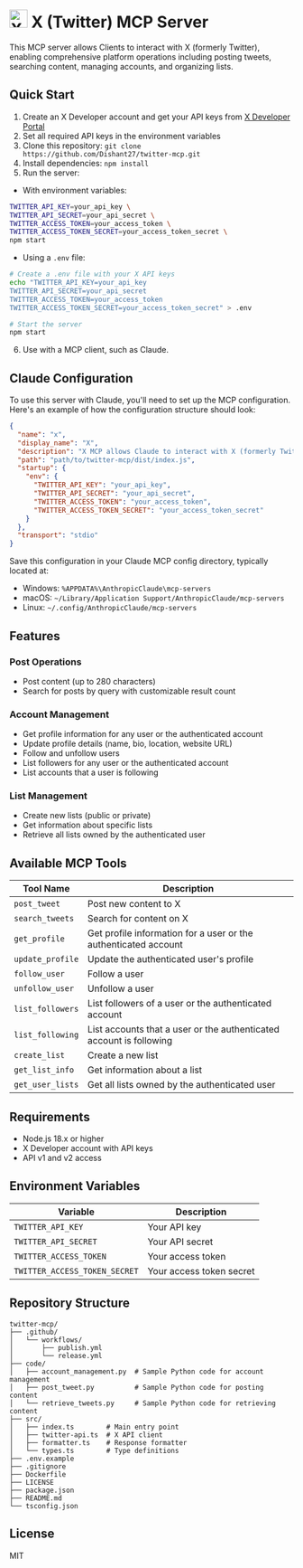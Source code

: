 # <img src="https://www.x.com/favicon.ico" alt="X Logo" width="32" height="32"> X (Twitter) MCP Server

This MCP server allows Clients to interact with X (formerly Twitter), enabling comprehensive platform operations including posting tweets, searching content, managing accounts, and organizing lists.

## Quick Start

1. Create an X Developer account and get your API keys from [X Developer Portal](https://developer.twitter.com/en/portal/dashboard)
2. Set all required API keys in the environment variables
3. Clone this repository: `git clone https://github.com/Dishant27/twitter-mcp.git`
4. Install dependencies: `npm install`
5. Run the server:
- With environment variables:
```bash
TWITTER_API_KEY=your_api_key \
TWITTER_API_SECRET=your_api_secret \
TWITTER_ACCESS_TOKEN=your_access_token \
TWITTER_ACCESS_TOKEN_SECRET=your_access_token_secret \
npm start
```
- Using a `.env` file:
```bash
# Create a .env file with your X API keys
echo "TWITTER_API_KEY=your_api_key
TWITTER_API_SECRET=your_api_secret
TWITTER_ACCESS_TOKEN=your_access_token
TWITTER_ACCESS_TOKEN_SECRET=your_access_token_secret" > .env

# Start the server
npm start
```

6. Use with a MCP client, such as Claude.

## Claude Configuration

To use this server with Claude, you'll need to set up the MCP configuration. Here's an example of how the configuration structure should look:

```json
{
  "name": "x",
  "display_name": "X",
  "description": "X MCP allows Claude to interact with X (formerly Twitter)",
  "path": "path/to/twitter-mcp/dist/index.js",
  "startup": {
    "env": {
      "TWITTER_API_KEY": "your_api_key",
      "TWITTER_API_SECRET": "your_api_secret",
      "TWITTER_ACCESS_TOKEN": "your_access_token",
      "TWITTER_ACCESS_TOKEN_SECRET": "your_access_token_secret"
    }
  },
  "transport": "stdio"
}
```

Save this configuration in your Claude MCP config directory, typically located at:
- Windows: `%APPDATA%\AnthropicClaude\mcp-servers`
- macOS: `~/Library/Application Support/AnthropicClaude/mcp-servers`
- Linux: `~/.config/AnthropicClaude/mcp-servers`

## Features

### Post Operations
- Post content (up to 280 characters)
- Search for posts by query with customizable result count

### Account Management
- Get profile information for any user or the authenticated account
- Update profile details (name, bio, location, website URL)
- Follow and unfollow users
- List followers for any user or the authenticated account
- List accounts that a user is following

### List Management
- Create new lists (public or private)
- Get information about specific lists
- Retrieve all lists owned by the authenticated user

## Available MCP Tools

| Tool Name | Description |
|-----------|-------------|
| `post_tweet` | Post new content to X |
| `search_tweets` | Search for content on X |
| `get_profile` | Get profile information for a user or the authenticated account |
| `update_profile` | Update the authenticated user's profile |
| `follow_user` | Follow a user |
| `unfollow_user` | Unfollow a user |
| `list_followers` | List followers of a user or the authenticated account |
| `list_following` | List accounts that a user or the authenticated account is following |
| `create_list` | Create a new list |
| `get_list_info` | Get information about a list |
| `get_user_lists` | Get all lists owned by the authenticated user |

## Requirements

- Node.js 18.x or higher
- X Developer account with API keys
- API v1 and v2 access

## Environment Variables

| Variable | Description |
|----------|-------------|
| `TWITTER_API_KEY` | Your API key |
| `TWITTER_API_SECRET` | Your API secret |
| `TWITTER_ACCESS_TOKEN` | Your access token |
| `TWITTER_ACCESS_TOKEN_SECRET` | Your access token secret |

## Repository Structure

```
twitter-mcp/
├── .github/
│   └── workflows/
│       ├── publish.yml
│       └── release.yml
├── code/
│   ├── account_management.py  # Sample Python code for account management
│   ├── post_tweet.py          # Sample Python code for posting content
│   └── retrieve_tweets.py     # Sample Python code for retrieving content
├── src/
│   ├── index.ts        # Main entry point
│   ├── twitter-api.ts  # X API client
│   ├── formatter.ts    # Response formatter
│   └── types.ts        # Type definitions
├── .env.example
├── .gitignore
├── Dockerfile
├── LICENSE
├── package.json
├── README.md
└── tsconfig.json
```

## License

MIT
